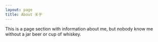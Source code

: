 ```yaml
---
layout: page
title: About 关于
---
```


This is a page section with information about me, but nobody know me without a jar beer or cup of whiskey.

